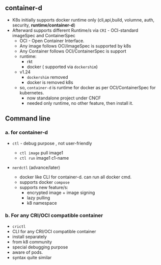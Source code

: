 ## container-d
- K8s initially supports docker runtime only (cli,api,build, volumne, auth, security, **runtime/container-d**)
- Afterward supports different Runtime/s via `CRI` - OCI-standard imageSpec and ContainerSpec
  - OCI - Open Container Interface.
  - Any image follows OCI/imageSpec is supported by k8s
  - Any Container follows OCI/ContainerSpec is support
  - runtime:
    - rkt
    - docker ( supported via `dockershim`)
  - v1.24 
    - `dockershim` removed 
    - docker is removed k8s
  - so, `container-d` is runtime for docker as per OCI/ContainerSpec for kubernetes.
    - now standalone project under CNCF
    - needed only runtime, no other feature, then install it.

## Command line 
### a. for container-d
- `ctl` -  debug purpose , not user-friendly
  - `ctl image` pull image1
  - `ctl run` image1 c1-name

- `nerdctl`  (advance/later)
  - docker like CLI for container-d. can run all docker cmd.
  - supports docker `compose`
  - supports new feature/s:
    - encrypted image + image signing
    - lazy pulling
    - k8 namespace

### b. For any CRI/OCI compatible container    
-  `crictl`
  - CLI for any CRI/OCI compatible container
  - install separately
  - from k8 community
  - special debugging purpose
  - aware of pods.
  - syntax quite similar